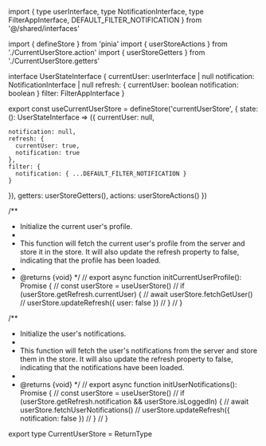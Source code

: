 import {
  type userInterface,
  type NotificationInterface,
  type FilterAppInterface,
  DEFAULT_FILTER_NOTIFICATION
} from '@/shared/interfaces'

import { defineStore } from 'pinia'
import { userStoreActions } from './CurrentUserStore.action'
import { userStoreGetters } from './CurrentUserStore.getters'

interface UserStateInterface {
  currentUser: userInterface | null
  notification: NotificationInterface | null
  refresh: {
    currentUser: boolean
    notification: boolean
  }
  filter: FilterAppInterface
}

export const useCurrentUserStore = defineStore('currentUserStore', {
  state: (): UserStateInterface => ({
    currentUser: null,

    notification: null,
    refresh: {
      currentUser: true,
      notification: true
    },
    filter: {
      notification: { ...DEFAULT_FILTER_NOTIFICATION }
    }
  }),
  getters: userStoreGetters(),
  actions: userStoreActions()
})

/**
 * Initialize the current user's profile.
 *
 * This function will fetch the current user's profile from the server and store it in the store. It will also update the refresh property to false, indicating that the profile has been loaded.
 *
 * @returns {void}
 */
// export async function initCurrentUserProfile(): Promise<void> {
//   const userStore = useUserStore()
//   if (userStore.getRefresh.currentUser) {
//     await userStore.fetchGetUser()
//     userStore.updateRefresh({ user: false })
//   }
// }

/**
 * Initialize the user's notifications.
 *
 * This function will fetch the user's notifications from the server and store them in the store. It will also update the refresh property to false, indicating that the notifications have been loaded.
 *
 * @returns {void}
 */
// export async function initUserNotifications(): Promise<void> {
//   const userStore = useUserStore()
//   if (userStore.getRefresh.notification && userStore.isLoggedIn) {
//     await userStore.fetchUserNotifications()
//     userStore.updateRefresh({ notification: false })
//   }
// }

export type CurrentUserStore = ReturnType<typeof useCurrentUserStore>
